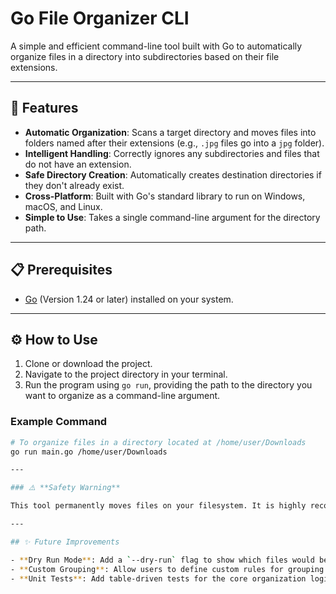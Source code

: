 # Go File Organizer CLI

A simple and efficient command-line tool built with Go to automatically organize files in a directory into subdirectories based on their file extensions.

---

## 🚀 Features

- **Automatic Organization**: Scans a target directory and moves files into folders named after their extensions (e.g., `.jpg` files go into a `jpg` folder).
- **Intelligent Handling**: Correctly ignores any subdirectories and files that do not have an extension.
- **Safe Directory Creation**: Automatically creates destination directories if they don't already exist.
- **Cross-Platform**: Built with Go's standard library to run on Windows, macOS, and Linux.
- **Simple to Use**: Takes a single command-line argument for the directory path.

---

## 📋 Prerequisites

- [Go](https://go.dev/doc/install) (Version 1.24 or later) installed on your system.

---

## ⚙️ How to Use

1.  Clone or download the project.
2.  Navigate to the project directory in your terminal.
3.  Run the program using `go run`, providing the path to the directory you want to organize as a command-line argument.

### Example Command

```bash
# To organize files in a directory located at /home/user/Downloads
go run main.go /home/user/Downloads

---

### ⚠️ **Safety Warning**

This tool permanently moves files on your filesystem. It is highly recommended to **first test it on a sample directory** with copied files before running it on important directories.

---

## ✨ Future Improvements

- **Dry Run Mode**: Add a `--dry-run` flag to show which files would be moved without actually performing the operation.
- **Custom Grouping**: Allow users to define custom rules for grouping extensions (e.g., move `.jpg`, `.png`, and `.gif` into a single `images` folder).
- **Unit Tests**: Add table-driven tests for the core organization logic.
